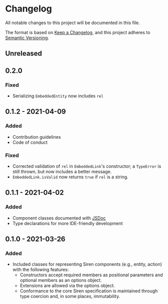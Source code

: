 # Changelog

All notable changes to this project will be documented in this file.

The format is based on [Keep a Changelog][kac], and this project adheres to
[Semantic Versioning][semver].

[kac]: https://keepachangelog.com/en/1.0.0
[semver]: https://semver.org/spec/v2.0.0.html

## Unreleased

## 0.2.0

### Fixed

- Serializing `EmbeddedEntity` now includes `rel`

## 0.1.2 - 2021-04-09

### Added

- Contribution guidelines
- Code of conduct

### Fixed

- Corrected validation of `rel` in `EmbeddedLink`'s constructor; a `TypeError`
  is still thrown, but now includes a better message.
- `EmbeddedLink.isValid` now returns `true` if `rel` is a string.

## 0.1.1 - 2021-04-02

### Added

- Component classes documented with [JSDoc](https://jsdoc.app)
- Type declarations for more IDE-friendly development

## 0.1.0 - 2021-03-26

### Added

- Included classes for representing Siren components (e.g., entity, action) with
  the following features:
  - Constructors accept required members as positional parameters and optional
    members as an options object.
  - Extensions are allowed via the options object.
  - Conformance to the core Siren specification is maintained through type
    coercion and, in some places, immutability.
